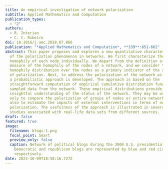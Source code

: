 ```yaml
---
title: An empirical investigation of network polarization
subtitle: Applied Mathematics and Computation
publication_types:
  - "2"
authors:
  - R. Interian
  - C. C. Ribeiro
doi: 10.1016/j.amc.2018.07.066
publication: "*Applied Mathematics and Computation*, **339**:651-662"
abstract: This paper proposes and explores a new quantitative characterization
  of the polarization phenomenon in networks. We first characterize the
  homophily of each node individually. We depart from the definition of a new
  measure of the homophily of the nodes of a network, and we consider the
  homophily distribution over the nodes as a primary indicator of the strength
  of polarization. Next, to address the polarization of the network as a whole,
  a probabilistic approach is developed. The approach is based on the
  straightforward computation of empirical cumulative distribution functions of
  sampled data from the network. These empirical distributions provide a more
  insightful understanding of the status of the network. They may be used not
  only to compare the polarization of groups of nodes or entire networks, but
  also to estimate the impacts of external interventions in terms of node
  polarization. The usefulness of the approach is illustrated in several case
  studies associated with real-life data sets from different sources.
draft: false
featured: true
image:
  filename: blogs-1.png
  focal_point: Smart
  preview_only: false
  caption: Network of political blogs during the 2004 U.S. presidential election.
    Democratic and republican blogs are represented by blue and red circles,
    respectively.
date: 2023-10-09T18:58:16.727Z
---
```

